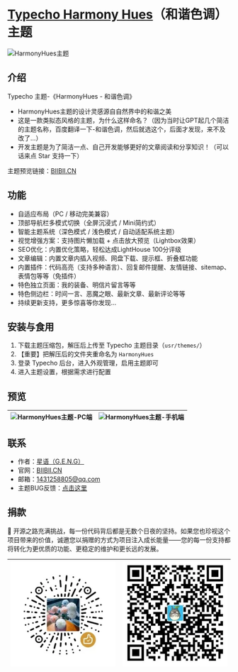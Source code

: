 # [Typecho Harmony Hues](https://www.biibii.cn/ "Harmony Hues 主题")（和谐色调）主题

![HarmonyHues主题](https://www.biibii.cn/usr/themes/HarmonyHues/assets/images/themeImg.webp)

## 介绍

Typecho 主题-《HarmonyHues - 和谐色调》

- HarmonyHues主题的设计灵感源自自然界中的和谐之美
- 这是一款类拟态风格的主题，为什么这样命名？（因为当时让GPT起几个简洁的主题名称，百度翻译一下-和谐色调，然后就选这个，后面才发现，来不及改了...）
- 开发主题是为了简洁一点、自己开发能够更好的文章阅读和分享知识！（可以话来点 Star 支持一下）

主题预览链接：[BIIBII.CN](https://www.biibii.cn/)

## 功能

- 自适应布局（PC / 移动完美兼容）
- 顶部导航栏多模式切换（全屏沉浸式 / Mini简约式）
- 智能主题系统（深色模式 / 浅色模式 / 自动适配系统主题）
- 视觉增强方案：支持图片懒加载 + 点击放大预览（Lightbox效果）
- SEO优化：内置优化策略，轻松达成LightHouse 100分评级
- 文章编辑：内置文章内插入视频、网盘下载、提示框、折叠框功能
- 内置插件：代码高亮（支持多种语言）、回复邮件提醒、友情链接、sitemap、表情包等等（免插件）
- 特色独立页面：我的装备、明信片留言等等
- 特色侧边栏：时间一言、恶魔之眼、最新文章、最新评论等等
- 持续更新支持，更多惊喜等你发现...

## 安装与食用

1. 下载主题压缩包，解压后上传至 Typecho 主题目录（`usr/themes/`）
2. 【重要】把解压后的文件夹重命名为 `HarmonyHues`
3. 登录 Typecho 后台，进入外观管理，启用主题即可
4. 进入主题设置，根据需求进行配置

## 预览

| ![HarmonyHues主题-PC端](https://bu.dusays.com/2025/04/16/67ff2ff0c61c9.png) | ![HarmonyHues主题-手机端](https://bu.dusays.com/2025/04/16/67ff2ff0bc3f7.png) |
| ------------------------------------------------------------------------- | --------------------------------------------------------------------------- |

## 联系

- 作者：[星语（G.E.N.G）](https://www.biibii.cn/about.html)
- 官网：[BIIBII.CN](https://www.biibii.cn/)
- 邮箱：[1431258805@qq.com](mailto:1431258805@qq.com)
- 主题BUG反馈：[点击这里](https://www.biibii.cn/bugfeedback.html)

## 捐款

💖 开源之路充满挑战，每一份代码背后都是无数个日夜的坚持。如果您也珍视这个项目带来的价值，诚邀您以捐赠的方式为项目注入成长能量——您的每一份支持都将转化为更优质的功能、更稳定的维护和更长远的发展。

| ![微信捐赠](./assets/images/wechatQr.webp) | ![支付宝捐赠](./assets/images/alipayQr.webp) |
| ---------------------------------------- | ------------------------------------------ |
